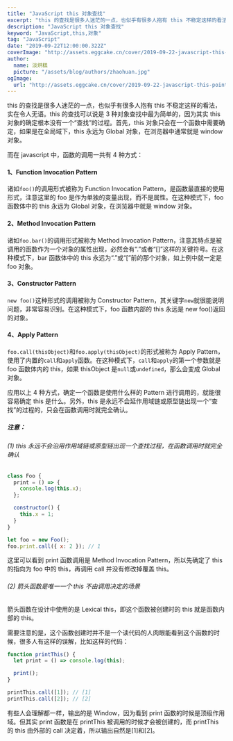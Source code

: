 ```yaml
---
title: "JavaScript this 对象查找"
excerpt: "this 的查找是很多人迷茫的一点，也似乎有很多人抱有 this 不稳定这样的看法，实在令人无语。"
description: "JavaScript this 对象查找"
keyword: "JavaScript,this,对象"
tag: "JavaScript"
date: "2019-09-22T12:00:00.322Z"
coverImage: "http://assets.eggcake.cn/cover/2019-09-22-javascript-this-pointer.jpg"
author:
  name: 淡烘糕
  picture: "/assets/blog/authors/zhaohuan.jpg"
ogImage:
  url: "http://assets.eggcake.cn/cover/2019-09-22-javascript-this-pointer.jpg"
---
```


this 的查找是很多人迷茫的一点，也似乎有很多人抱有 this 不稳定这样的看法，实在令人无语。this 的查找可以说是 3 种对象查找中最为简单的，因为其实 this 对象的确定根本没有一个“查找”的过程。首先，this 对象只会在一个函数中需要确定，如果是在全局域下，this 永远为 Global 对象，在浏览器中通常就是 window 对象。

而在 javascript 中，函数的调用一共有 4 种方式：

#### 1、Function Invocation Pattern

诸如`foo()`的调用形式被称为 Function Invocation Pattern，是函数最直接的使用形式，注意这里的 foo 是作为单独的变量出现，而不是属性。在这种模式下，foo 函数体中的 this 永远为 Global 对象，在浏览器中就是 window 对象。

#### 2、Method Invocation Pattern

诸如`foo.bar()`的调用形式被称为 Method Invocation Pattern，注意其特点是被调用的函数作为一个对象的属性出现，必然会有“.”或者“[]”这样的关键符号。在这种模式下，bar 函数体中的 this 永远为“.”或“[”前的那个对象，如上例中就一定是 foo 对象。

#### 3、Constructor Pattern

`new foo()`这种形式的调用被称为 Constructor Pattern，其关键字`new`就很能说明问题，非常容易识别。在这种模式下，foo 函数内部的 this 永远是 new foo()返回的对象。

#### 4、Apply Pattern

`foo.call(thisObject)`和`foo.apply(thisObject)`的形式被称为 Apply Pattern，使用了内置的`call`和`apply`函数。在这种模式下，`call`和`apply`的第一个参数就是 foo 函数体内的 this，如果 thisObject 是`null`或`undefined`，那么会变成 Global 对象。

应用以上 4 种方式，确定一个函数是使用什么样的 Pattern 进行调用的，就能很容易确定 this 是什么。另外，this 是永远不会延作用域链或原型链出现一个“查找”的过程的，只会在函数调用时就完全确认。

##### 注意：

###### (1) this 永远不会沿用作用域链或原型链出现一个查找过程，在函数调用时就完全确认

```js
class Foo {
  print = () => {
    console.log(this.x);
  };

  constructor() {
    this.x = 1;
  }
}

let foo = new Foo();
foo.print.call({ x: 2 }); // 1
```

这里可以看到 print 函数调用是 Method Invocation Pattern，所以先确定了 this 的指向为 foo 中的 this，再调用 call 并没有修改掉覆盖 this。

###### (2) 箭头函数是唯一一个 this 不由调用决定的场景

箭头函数在设计中使用的是 Lexical this，即这个函数被创建时的 this 就是函数内部的 this。

需要注意的是，这个函数创建时并不是一个读代码的人肉眼能看到这个函数的时候，很多人有这样的误解，比如这样的代码：

```js
function printThis() {
  let print = () => console.log(this);

  print();
}

printThis.call([1]); // [1]
printThis.call([2]); // [2]
```

有些人会理解都一样，输出的是 Window，因为看到 print 函数的时候是顶级作用域。但其实 print 函数是在 printThis 被调用的时候才会被创建的，而 printThis 的 this 由外部的 call 决定着，所以输出自然是[1]和[2]。
